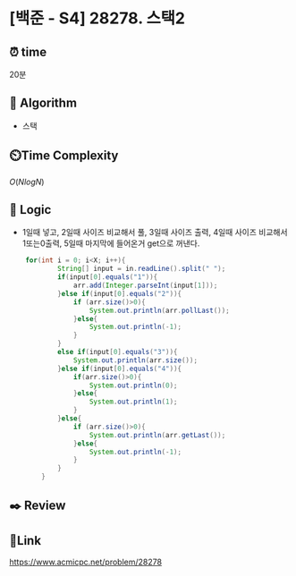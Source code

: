 # [백준 - S4] 28278. 스택2

## ⏰ **time**

20분

## :pushpin: **Algorithm**

- 스택

## ⏲️**Time Complexity**

$O(NlogN)$

## :round_pushpin: **Logic**
- 1일때 넣고, 2일때 사이즈 비교해서 풀, 3일때 사이즈 출력, 4일때 사이즈 비교해서 1또는0출력, 5일때 마지막에 들어온거 get으로 꺼낸다.
```java
	for(int i = 0; i<X; i++){
            String[] input = in.readLine().split(" ");
            if(input[0].equals("1")){
                arr.add(Integer.parseInt(input[1]));
            }else if(input[0].equals("2")){
                if (arr.size()>0){
                    System.out.println(arr.pollLast());
                }else{
                    System.out.println(-1);
                }
            }
            else if(input[0].equals("3")){
                System.out.println(arr.size());
            }else if(input[0].equals("4")){
                if(arr.size()>0){
                    System.out.println(0);
                }else{
                    System.out.println(1);
                }
            }else{
                if (arr.size()>0){
                    System.out.println(arr.getLast());
                }else{
                    System.out.println(-1);
                }
            }
        }
```

## :black_nib: **Review**

## 📡**Link**

https://www.acmicpc.net/problem/28278
